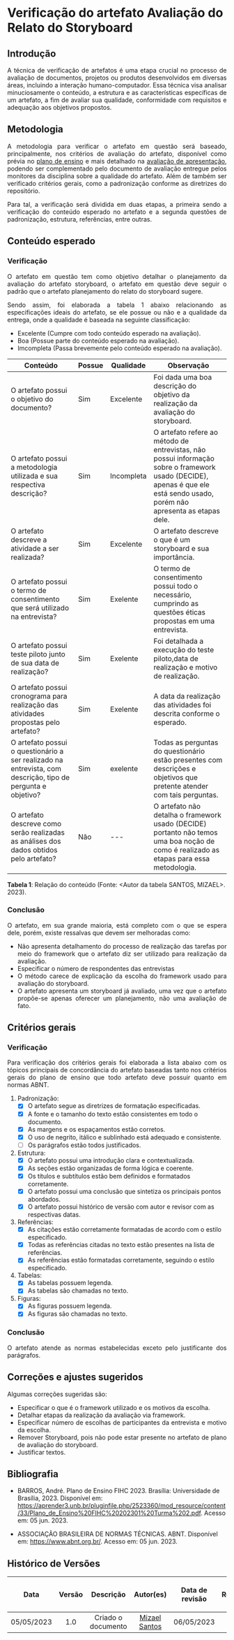 <div class="body">

# Verificação do artefato Avaliação do Relato do Storyboard

## Introdução

<div align="justify">

A técnica de verificação de artefatos é uma etapa crucial no processo de avaliação de documentos, projetos ou produtos desenvolvidos em diversas áreas, incluindo a interação humano-computador. Essa técnica visa analisar minuciosamente o conteúdo, a estrutura e as características específicas de um artefato, a fim de avaliar sua qualidade, conformidade com requisitos e adequação aos objetivos propostos.

</div>

## Metodologia

<div align="justify">

A metodologia para verificar o artefato em questão será baseado, principalmente, nos critérios de avaliação do artefato, disponível como prévia no [plano de ensino](https://aprender3.unb.br/pluginfile.php/2523360/mod_resource/content/33/Plano_de_Ensino%20FIHC%20202301%20Turma%202.pdf) e mais detalhado na [avaliação de apresentação](<Link da avaliação do ponto de controle>), podendo ser complementado pelo documento de avaliação entregue pelos monitores da disciplina sobre a qualidade do artefato. Além de também ser verificado critérios gerais, como a padronização conforme as diretrizes do repositório.

Para tal, a verificação será dividida em duas etapas, a primeira sendo a verificação do conteúdo esperado no artefato e a segunda questões de padronização, estrutura, referências, entre outras.

</div>

## Conteúdo esperado

### Verificação

<div align="justify">

O artefato em questão tem como objetivo detalhar o planejamento da avaliação do artefato storyboard, o artefato em questão deve seguir o padrão que o artefato planejamento do relato do storyboard sugere.

Sendo assim, foi elaborada a tabela 1 abaixo relacionando as especificações ideais do artefato, se ele possue ou não e a qualidade da entrega, onde a qualidade é baseada na seguinte classificação:

- Excelente (Cumpre com todo conteúdo esperado na avaliação).
- Boa (Possue parte do conteúdo esperado na avaliação).
- Imcompleta (Passa brevemente pelo conteúdo esperado na avaliação).

</div>

| Conteúdo | Possue | Qualidade | Observação |
| - | - | - | - |
| O artefato possui o objetivo do documento? | Sim | Excelente | Foi dada uma boa descrição do objetivo da realização da avaliação do storyboard. |
| O artefato possui a metodologia utilizada e sua respectiva descrição? | Sim | Incompleta | O artefato refere ao método de entrevistas, não possui informação sobre o framework usado (DECIDE), apenas é que ele está sendo usado, porém não apresenta as etapas dele. |
| O artefato descreve a atividade a ser realizada? | Sim | Excelente | O artefato descreve o que é um storyboard e sua importância. |
| O artefato possui o termo de consentimento que será utilizado na entrevista? | Sim | Exelente | O termo de consentimento possui todo o necessário, cumprindo as questões éticas propostas em uma entrevista. |
| O artefato possui teste piloto junto de sua data de realização? | Sim | Exelente | Foi detalhada a execução do teste piloto,data de realização e motivo de realização. |
| O artefato possui cronograma para realização das atividades propostas pelo artefato? | Sim | Exelente | A data da realização das atividades foi descrita conforme o esperado. |
| O artefato possui o questionário a ser realizado na entrevista, com descrição, tipo de pergunta e objetivo? | Sim | exelente | Todas as perguntas do questionário estão presentes com descrições e objetivos que pretente atender com tais perguntas. |
| O artefato descreve como serão realizadas as análises dos dados obtidos pelo artefato? | Não | --- | O artefato não detalha o framework usado (DECIDE) portanto não temos uma boa noção de como é realizado as etapas para essa metodologia. |


<b>Tabela 1</b>: Relação do conteúdo (Fonte: <Autor da tabela SANTOS, MIZAEL>. 2023).

### Conclusão

<div align="justify">

O artefato, em sua grande maioria, está completo com o que se espera dele, porém, existe ressalvas que devem ser melhoradas como:
<ul>
<li> Não apresenta detalhamento do processo de realização das tarefas por meio do framework que o artefato diz ser utilizado para realização da avaliação.
<li> Especificar o número de respondentes das entrevistas
<li> O método carece de explicação da escolha do framework usado para avaliação do storyboard.
<li> O artefato apresenta um storyboard já avaliado, uma vez que o artefato propõe-se apenas oferecer um planejamento, não uma avaliação de fato.
</ul>
</div>

## Critérios gerais

### Verificação

<div align="justify">

Para verificação dos critérios gerais foi elaborada a lista abaixo com os tópicos principais de concordância do artefato baseadas tanto nos critérios gerais do plano de ensino que todo artefato deve possuir quanto em normas ABNT.

</div>

1. Padronização:
   - [X] O artefato segue as diretrizes de formatação especificadas.
   - [X] A fonte e o tamanho do texto estão consistentes em todo o documento.
   - [X] As margens e os espaçamentos estão corretos.
   - [X] O uso de negrito, itálico e sublinhado está adequado e consistente.
   - [ ] Os parágrafos estão todos justificados.

2. Estrutura:
   - [X] O artefato possui uma introdução clara e contextualizada.
   - [X] As seções estão organizadas de forma lógica e coerente.
   - [X] Os títulos e subtítulos estão bem definidos e formatados corretamente.
   - [X] O artefato possui uma conclusão que sintetiza os principais pontos abordados.
   - [X] O artefato possui histórico de versão com autor e revisor com as respectivas datas.

3. Referências:
   - [X] As citações estão corretamente formatadas de acordo com o estilo especificado.
   - [X] Todas as referências citadas no texto estão presentes na lista de referências.
   - [X] As referências estão formatadas corretamente, seguindo o estilo especificado.

4. Tabelas:
   - [X] As tabelas possuem legenda.
   - [X] As tabelas são chamadas no texto.

5. Figuras:
   - [X] As figuras possuem legenda.
   - [X] As figuras são chamadas no texto.

### Conclusão

<div align="justify">

O artefato atende as normas estabelecidas exceto pelo justificante dos parágrafos.

</div>

## Correções e ajustes sugeridos

<div align="justify">

Algumas correções sugeridas são:

<ul>
<li> Especificar o que é o framework utilizado e os motivos da escolha.
<li> Detalhar etapas da realização da avaliação via framework.
<li> Especificar número de escolhas de participantes da entrevista e motivo da escolha.
<li> Remover Storyboard, pois não pode estar presente no artefato de plano de avaliação do storyboard.
<li> Justificar textos.
</div>

## Bibliografia

- BARROS, André. Plano de Ensino FIHC 2023. Brasília: Universidade de Brasília, 2023. Disponível em: <https://aprender3.unb.br/pluginfile.php/2523360/mod_resource/content/33/Plano_de_Ensino%20FIHC%20202301%20Turma%202.pdf>. Acesso em: 05 jun. 2023.

- ASSOCIAÇÃO BRASILEIRA DE NORMAS TÉCNICAS. ABNT. Disponível em: <https://www.abnt.org.br/>. Acesso em: 05 jun. 2023.


## Histórico de Versões

| <p align="center">Data</p> | <p align="center">Versão</p> | <p align="center">Descrição</p> | <p align="center">Autor(es)</p> | <p align="center">Data de revisão</p> | <p align="center">Revisor(es)</p> |
| :-: | :-: | :-: | :-: | :-: | :-: |
| 05/05/2023 | 1.0 | Criado o documento | [Mizael Santos](https://github.com/frmiza) | 06/05/2023 | [Larissa Gomes](https://github.com/larigs) |

</div>